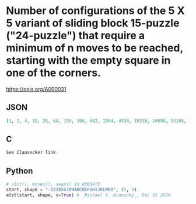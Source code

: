 # Number of configurations of the 5 X 5 variant of sliding block 15\-puzzle \("24\-puzzle"\) that require a minimum of n moves to be reached, starting with the empty square in one of the corners\.
https://oeis.org/A090031
## JSON
```JSON
[1, 2, 4, 10, 26, 64, 159, 366, 862, 1904, 4538, 10238, 24098, 53186, 123435, 268416, 616374, 1326882, 3021126, 6438828, 14524718, 30633586, 68513713, 143106496, 317305688, 656178756, 1442068376, 2951523620, 6427133737, 13014920506, 28070588413, 56212979470, 120030667717]
```
## C
```C
See Clausecker link.
```
## Python
```Python
# alst(), moves(), swap() in A089473
start, shape = "-123456789ABCDEFGHIJKLMNO", (5, 5)
alst(start, shape, v=True) # _Michael S. Branicky_, Dec 31 2020
```
